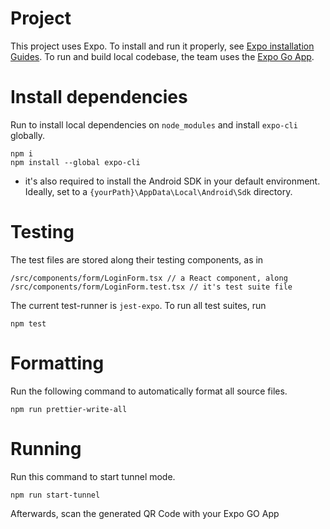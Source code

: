 # Project

This project uses Expo. To install and run it properly, see [Expo installation Guides](https://docs.expo.dev/get-started/installation/).
To run and build local codebase, the team uses the [Expo Go App](https://docs.expo.dev/get-started/installation/#2-expo-go-app-for-ios-and).

# Install dependencies

Run to install local dependencies on `node_modules` and install `expo-cli` globally.

```
npm i
npm install --global expo-cli
```

- it's also required to install the Android SDK in your default environment. Ideally, set to a `{yourPath}\AppData\Local\Android\Sdk` directory.

# Testing

The test files are stored along their testing components, as in

```
/src/components/form/LoginForm.tsx // a React component, along
/src/components/form/LoginForm.test.tsx // it's test suite file
```

The current test-runner is `jest-expo`. To run all test suites, run

```
npm test
```

# Formatting

Run the following command to automatically format all source files.

```
npm run prettier-write-all
```

# Running

Run this command to start tunnel mode.

```
npm run start-tunnel
```

Afterwards, scan the generated QR Code with your Expo GO App
